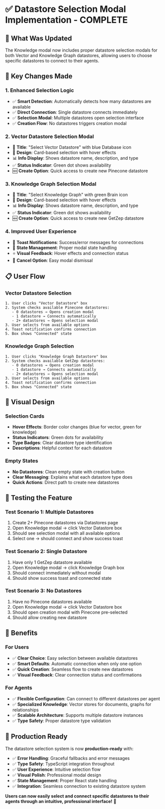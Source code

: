 # ✅ Datastore Selection Modal Implementation - COMPLETE

## 🎯 **What Was Updated**

The Knowledge modal now includes proper datastore selection modals for both Vector and Knowledge Graph datastores, allowing users to choose specific datastores to connect to their agents.

## 🔧 **Key Changes Made**

### **1. Enhanced Selection Logic**
- ✅ **Smart Detection**: Automatically detects how many datastores are available
- ✅ **Direct Connection**: Single datastore connects immediately 
- ✅ **Selection Modal**: Multiple datastores open selection interface
- ✅ **Creation Flow**: No datastores triggers creation modal

### **2. Vector Datastore Selection Modal**
- 📍 **Title**: "Select Vector Datastore" with blue Database icon
- 🎨 **Design**: Card-based selection with hover effects
- 📊 **Info Display**: Shows datastore name, description, and type
- ✅ **Status Indicator**: Green dot shows availability
- 🆕 **Create Option**: Quick access to create new Pinecone datastore

### **3. Knowledge Graph Selection Modal**  
- 📍 **Title**: "Select Knowledge Graph" with green Brain icon
- 🎨 **Design**: Card-based selection with hover effects
- 📊 **Info Display**: Shows datastore name, description, and type
- ✅ **Status Indicator**: Green dot shows availability
- 🆕 **Create Option**: Quick access to create new GetZep datastore

### **4. Improved User Experience**
- 🎉 **Toast Notifications**: Success/error messages for connections
- 🔄 **State Management**: Proper modal state handling
- ⭐ **Visual Feedback**: Hover effects and connection status
- 🚫 **Cancel Option**: Easy modal dismissal

## 📋 **User Flow**

### **Vector Datastore Selection**
```
1. User clicks "Vector Datastore" box
2. System checks available Pinecone datastores:
   - 0 datastores → Opens creation modal
   - 1 datastore → Connects automatically  
   - 2+ datastores → Opens selection modal
3. User selects from available options
4. Toast notification confirms connection
5. Box shows "Connected" state
```

### **Knowledge Graph Selection**  
```
1. User clicks "Knowledge Graph Datastore" box
2. System checks available GetZep datastores:
   - 0 datastores → Opens creation modal
   - 1 datastore → Connects automatically
   - 2+ datastores → Opens selection modal  
3. User selects from available options
4. Toast notification confirms connection
5. Box shows "Connected" state
```

## 🎨 **Visual Design**

### **Selection Cards**
- **Hover Effects**: Border color changes (blue for vector, green for knowledge)
- **Status Indicators**: Green dots for availability
- **Type Badges**: Clear datastore type identification
- **Descriptions**: Helpful context for each datastore

### **Empty States**
- **No Datastores**: Clean empty state with creation button
- **Clear Messaging**: Explains what each datastore type does
- **Quick Actions**: Direct path to create new datastores

## 🧪 **Testing the Feature**

### **Test Scenario 1: Multiple Datastores**
1. Create 2+ Pinecone datastores via Datastores page
2. Open Knowledge modal → click Vector Datastore box
3. Should see selection modal with all available options
4. Select one → should connect and show success toast

### **Test Scenario 2: Single Datastore**
1. Have only 1 GetZep datastore available
2. Open Knowledge modal → click Knowledge Graph box  
3. Should connect immediately without modal
4. Should show success toast and connected state

### **Test Scenario 3: No Datastores**
1. Have no Pinecone datastores available
2. Open Knowledge modal → click Vector Datastore box
3. Should open creation modal with Pinecone pre-selected
4. Should allow creating new datastore

## 🎉 **Benefits**

### **For Users**
- ✅ **Clear Choice**: Easy selection between available datastores
- ✅ **Smart Defaults**: Automatic connection when only one option
- ✅ **Quick Creation**: Seamless flow to create new datastores
- ✅ **Visual Feedback**: Clear connection status and confirmations

### **For Agents**
- ✅ **Flexible Configuration**: Can connect to different datastores per agent
- ✅ **Specialized Knowledge**: Vector stores for documents, graphs for relationships
- ✅ **Scalable Architecture**: Supports multiple datastore instances
- ✅ **Type Safety**: Proper datastore type validation

## 🚀 **Production Ready**

The datastore selection system is now **production-ready** with:
- ✅ **Error Handling**: Graceful fallbacks and error messages
- ✅ **Type Safety**: TypeScript integration throughout
- ✅ **User Experience**: Intuitive selection flow
- ✅ **Visual Polish**: Professional modal design
- ✅ **State Management**: Proper React state handling
- ✅ **Integration**: Seamless connection to existing datastore system

**Users can now easily select and connect specific datastores to their agents through an intuitive, professional interface!** 🎯